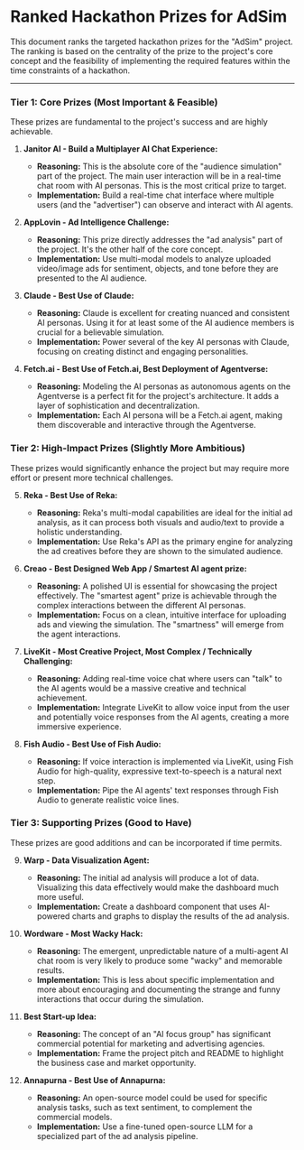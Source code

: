 # Ranked Hackathon Prizes for AdSim

This document ranks the targeted hackathon prizes for the "AdSim" project. The ranking is based on the centrality of the prize to the project's core concept and the feasibility of implementing the required features within the time constraints of a hackathon.

---

### Tier 1: Core Prizes (Most Important & Feasible)

These prizes are fundamental to the project's success and are highly achievable.

1.  **Janitor AI - Build a Multiplayer AI Chat Experience:**
    *   **Reasoning:** This is the absolute core of the "audience simulation" part of the project. The main user interaction will be in a real-time chat room with AI personas. This is the most critical prize to target.
    *   **Implementation:** Build a real-time chat interface where multiple users (and the "advertiser") can observe and interact with AI agents.

2.  **AppLovin - Ad Intelligence Challenge:**
    *   **Reasoning:** This prize directly addresses the "ad analysis" part of the project. It's the other half of the core concept.
    *   **Implementation:** Use multi-modal models to analyze uploaded video/image ads for sentiment, objects, and tone before they are presented to the AI audience.

3.  **Claude - Best Use of Claude:**
    *   **Reasoning:** Claude is excellent for creating nuanced and consistent AI personas. Using it for at least some of the AI audience members is crucial for a believable simulation.
    *   **Implementation:** Power several of the key AI personas with Claude, focusing on creating distinct and engaging personalities.

4.  **Fetch.ai - Best Use of Fetch.ai, Best Deployment of Agentverse:**
    *   **Reasoning:** Modeling the AI personas as autonomous agents on the Agentverse is a perfect fit for the project's architecture. It adds a layer of sophistication and decentralization.
    *   **Implementation:** Each AI persona will be a Fetch.ai agent, making them discoverable and interactive through the Agentverse.

### Tier 2: High-Impact Prizes (Slightly More Ambitious)

These prizes would significantly enhance the project but may require more effort or present more technical challenges.

5.  **Reka - Best Use of Reka:**
    *   **Reasoning:** Reka's multi-modal capabilities are ideal for the initial ad analysis, as it can process both visuals and audio/text to provide a holistic understanding.
    *   **Implementation:** Use Reka's API as the primary engine for analyzing the ad creatives before they are shown to the simulated audience.

6.  **Creao - Best Designed Web App / Smartest AI agent prize:**
    *   **Reasoning:** A polished UI is essential for showcasing the project effectively. The "smartest agent" prize is achievable through the complex interactions between the different AI personas.
    *   **Implementation:** Focus on a clean, intuitive interface for uploading ads and viewing the simulation. The "smartness" will emerge from the agent interactions.

7.  **LiveKit - Most Creative Project, Most Complex / Technically Challenging:**
    *   **Reasoning:** Adding real-time voice chat where users can "talk" to the AI agents would be a massive creative and technical achievement.
    *   **Implementation:** Integrate LiveKit to allow voice input from the user and potentially voice responses from the AI agents, creating a more immersive experience.

8.  **Fish Audio - Best Use of Fish Audio:**
    *   **Reasoning:** If voice interaction is implemented via LiveKit, using Fish Audio for high-quality, expressive text-to-speech is a natural next step.
    *   **Implementation:** Pipe the AI agents' text responses through Fish Audio to generate realistic voice lines.

### Tier 3: Supporting Prizes (Good to Have)

These prizes are good additions and can be incorporated if time permits.

9.  **Warp - Data Visualization Agent:**
    *   **Reasoning:** The initial ad analysis will produce a lot of data. Visualizing this data effectively would make the dashboard much more useful.
    *   **Implementation:** Create a dashboard component that uses AI-powered charts and graphs to display the results of the ad analysis.

10. **Wordware - Most Wacky Hack:**
    *   **Reasoning:** The emergent, unpredictable nature of a multi-agent AI chat room is very likely to produce some "wacky" and memorable results.
    *   **Implementation:** This is less about specific implementation and more about encouraging and documenting the strange and funny interactions that occur during the simulation.

11. **Best Start-up Idea:**
    *   **Reasoning:** The concept of an "AI focus group" has significant commercial potential for marketing and advertising agencies.
    *   **Implementation:** Frame the project pitch and README to highlight the business case and market opportunity.

12. **Annapurna - Best Use of Annapurna:**
    *   **Reasoning:** An open-source model could be used for specific analysis tasks, such as text sentiment, to complement the commercial models.
    *   **Implementation:** Use a fine-tuned open-source LLM for a specialized part of the ad analysis pipeline.